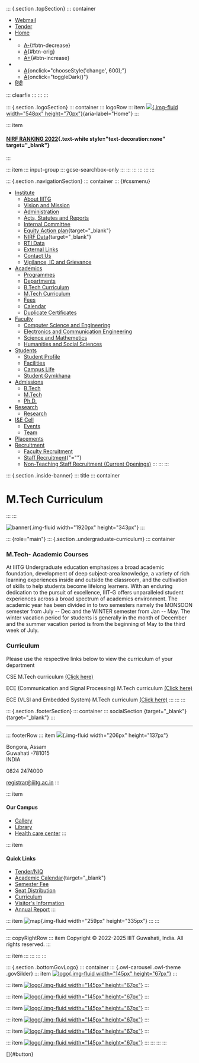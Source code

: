 <div>

::: {.section .topSection}
::: container
-   [Webmail](mailto:registrar@iiitg.ac.in)
-   [Tender](https://www.iiitg.ac.in/tenderniq)
-   [Home](https://www.iiitg.ac.in/)
-   -   [A-](javascript:void(0)){#btn-decrease}
    -   [A](javascript:void(0)){#btn-orig}
    -   [A+](javascript:void(0)){#btn-increase}
-   -   [A](javascript:void(0)){onclick="chooseStyle('change', 600);"}
    -   [A](javascript:void(0)){onclick="toggleDark()"}
-   [हिंदी](https://www.iiitg.ac.in/hindi)

::: clearfix
:::
:::
:::

::: {.section .logoSection}
::: container
::: logoRow
::: item
[![](https://www.iiitg.ac.in/uploads/2023/08/01/7cb707d8dc0de4a798b10636d76db56c.png){.img-fluid
width="548px"
height="70px"}](https://www.iiitg.ac.in/){aria-label="Home"}
:::

::: item
#### [NIRF RANKING 2022](https://www.iiitg.ac.in/nirf-ranking-2022.html){.text-white style="text-decoration:none" target="_blank"}
:::

::: item
::: input-group
::: gcse-searchbox-only
:::
:::
:::
:::
:::
:::

::: {.section .navigationSection}
::: container
::: {#cssmenu}
-   [Institute](https://www.iiitg.ac.in/institute)
    -   [About IIITG](https://www.iiitg.ac.in/about-iiitg)
    -   [Vision and
        Mission](https://www.iiitg.ac.in/vission-and-mission)
    -   [Administration](https://www.iiitg.ac.in/administration)
    -   [Acts, Statutes and
        Reports](https://www.iiitg.ac.in/artsstatues-and-reports)
    -   [Internal Committee](https://www.iiitg.ac.in/internal-committee)
    -   [Equity Action
        plan](https://www.iiitg.ac.in/uploads/2023/03/13/IIITG__EAP_Dec20_March_21.pdf){target="_blank"}
    -   [NIRF
        Data](https://www.iiitg.ac.in/uploads/2023/03/13/NIRF_2023.pdf){target="_blank"}
    -   [RTI Data](https://www.iiitg.ac.in/rti-data)
    -   [External Links](https://www.iiitg.ac.in/external-links)
    -   [Contact Us](https://www.iiitg.ac.in/contact-us)
    -   [Vigilance, IC and
        Grievance](https://www.iiitg.ac.in/vigilance-ic-and-grievance-1)
-   [Academics](https://www.iiitg.ac.in/academic)
    -   [Programmes](https://www.iiitg.ac.in/programmes)
    -   [Departments](https://www.iiitg.ac.in/department)
    -   [B.Tech Curriculum](https://www.iiitg.ac.in/btech-curriculum)
    -   [M.Tech Curriculum](https://www.iiitg.ac.in/mtech-curriculum)
    -   [Fees](https://www.iiitg.ac.in/fees)
    -   [Calendar](https://www.iiitg.ac.in/calendar)
    -   [Duplicate
        Certificates](https://www.iiitg.ac.in/duplicate-certificates)
-   [Faculty](https://www.iiitg.ac.in/faculty)
    -   [Computer Science and
        Engineering](https://www.iiitg.ac.in/computer-science-and-engineering)
    -   [Electronics and Communication
        Engineering](https://www.iiitg.ac.in/electronics-and-communication-engineering)
    -   [Science and
        Mathemetics](https://www.iiitg.ac.in/science-and-mathemetics)
    -   [Humanities and Social
        Sciences](https://www.iiitg.ac.in/humanities-and-social-science)
-   [Students](https://www.iiitg.ac.in/student)
    -   [Student Profile](https://www.iiitg.ac.in/student-profile)
    -   [Facilities](https://www.iiitg.ac.in/facilities)
    -   [Campus Life](https://www.iiitg.ac.in/campus-life)
    -   [Student Gymkhana](https://www.iiitg.ac.in/student-gymkhana)
-   [Admissions](https://www.iiitg.ac.in/admissions)
    -   [B.Tech](https://www.iiitg.ac.in/btech)
    -   [M.Tech](https://www.iiitg.ac.in/mtech)
    -   [Ph.D.](https://www.iiitg.ac.in/phd)
-   [Research](https://www.iiitg.ac.in/research)
    -   [Research](https://www.iiitg.ac.in/research-1)
-   [I&E Cell](https://www.iiitg.ac.in/ecell)
    -   [Events](https://www.iiitg.ac.in/ecell/events)
    -   [Team](https://www.iiitg.ac.in/ecell/team)
-   [Placements](https://www.iiitg.ac.in/placements)
-   [Recruitment](https://www.iiitg.ac.in/recruitment-1)
    -   [Faculty
        Recruitment](https://www.iiitg.ac.in/recruitment/faculty/login.html)
    -   [Staff Recruitment](javascript:void(0)){\"=""}
    -   [Non-Teaching Staff Recruitment (Current
        Openings)](https://www.iiitg.ac.in/recruitment-of-junior-assistant-non-teaching)
:::
:::
:::

</div>

::: {.section .inside-banner}
::: title
::: container
# M.Tech Curriculum
:::
:::

![banner](https://www.iiitg.ac.in/uploads/2023/05/02/1899691fafead071a3d9f1253a671044.webp){.img-fluid
width="1920px" height="343px"}
:::

::: {role="main"}
::: {.section .undergraduate-curriculum}
::: container
### M.Tech- Academic Courses

At IIITG Undergraduate education emphasizes a broad academic foundation,
development of deep subject-area knowledge, a variety of rich learning
experiences inside and outside the classroom, and the cultivation of
skills to help students become lifelong learners. With an enduring
dedication to the pursuit of excellence, IIIT-G offers unparalleled
student experiences across a broad spectrum of academics environment.
The academic year has been divided in to two semesters namely the
MONSOON semester from July -- Dec and the WINTER semester from Jan --
May. The winter vacation period for students is generally in the month
of December and the summer vacation period is from the beginning of May
to the third week of July.

### Curriculum

Please use the respective links below to view the curriculum of your
department

CSE M.Tech curriculum [(Click
here)](https://www.iiitg.ac.in/cse-mtech-curriculum.html)

ECE (Communication and Signal Processing) M.Tech curriculum [(Click
here)](https://www.iiitg.ac.in/ece-communication-and-signal-processing-mtech-curriculum.html)

ECE (VLSI and Embedded System) M.Tech curriculum [(Click
here)](https://www.iiitg.ac.in/ece-vlsi-and-embedded-system-mtech-curriculum.html)
:::
:::
:::

::: {.section .footerSection}
::: container
::: socialSection
[](https://www.facebook.com/iiitghy){target="_blank"}
[](https://twitter.com/IIITGhy){target="_blank"}
:::

------------------------------------------------------------------------

::: footerRow
::: item
![](https://www.iiitg.ac.in/uploads/2023/02/09/f26af917c40013d6cbfffd1d0ed49bd2.png){.img-fluid
width="206px" height="137px"}

Bongora, Assam\
Guwahati -781015\
INDIA

0824 2474000

registrar@iiitg.ac.in
:::

::: item
#### Our Campus

-   [Gallery](https://www.iiitg.ac.in/gallery)
-   [Library](https://www.iiitg.ac.in/library)
-   [Health care center](https://www.iiitg.ac.in/health-care-center)
:::

::: item
#### Quick Links

-   [Tender/NIQ](https://www.iiitg.ac.in/tenderniq)
-   [Academic
    Calendar](https://www.iiitg.ac.in/uploads/2023/12/11/c8ab816d128bc62b8c9433de2799259e.docx){target="_blank"}
-   [Semester Fee](https://www.iiitg.ac.in/semester-fee)
-   [Seat Distribution](https://www.iiitg.ac.in/seat-distribution)
-   [Curriculum](https://www.iiitg.ac.in/curriculum)
-   [Visitor\'s
    Information](https://www.iiitg.ac.in/visitors-information)
-   [Annual Report](https://www.iiitg.ac.in/annual-report)
:::

::: item
![map](https://www.iiitg.ac.in/uploads/2023/02/09/24db3e5cdc60a4214e37a6c221ded906.png){.img-fluid
width="259px" height="335px"}
:::
:::

------------------------------------------------------------------------

::: copyRightRow
::: item
Copyright © 2022-2025 IIIT Guwahati, India. All rights reserved.
:::

::: item
:::
:::
:::
:::

::: {.section .bottomGovLogo}
::: container
::: {.owl-carousel .owl-theme .govSilder}
::: item
[![logo](https://www.iiitg.ac.in/uploads/2023/05/04/f9b2197fdb91bff006dba6b7b83e3a28.webp){.img-fluid
width="145px" height="67px"}](https://www.makeinindia.com/)
:::

::: item
[![logo](https://www.iiitg.ac.in/uploads/2023/05/04/75609af1d3b016d9b786e2bdf5108812.webp){.img-fluid
width="145px" height="67px"}](https://www.mygov.in/)
:::

::: item
[![logo](https://www.iiitg.ac.in/uploads/2023/05/04/8fb52b79dd49450a190f0ca4b383faa5.webp){.img-fluid
width="145px" height="67px"}](#)
:::

::: item
[![logo](https://www.iiitg.ac.in/uploads/2023/05/04/f3ddbbb436945799e403ed672077a750.webp){.img-fluid
width="145px" height="67px"}](https://data.gov.in/)
:::

::: item
[![logo](https://www.iiitg.ac.in/uploads/2023/05/04/13ef941600938e269eaf1c91f3b12a36.webp){.img-fluid
width="145px" height="67px"}](https://www.india.gov.in/)
:::

::: item
[![logo](https://www.iiitg.ac.in/uploads/2023/05/04/9d834cdad1904a46227b72ce68bf99f3.webp){.img-fluid
width="145px"
height="67px"}](https://swachhbharatmission.gov.in/sbmcms/index.htm)
:::

::: item
[![logo](https://www.iiitg.ac.in/uploads/2023/05/04/be8706ffa86c461ee91fd82b356240e3.webp){.img-fluid
width="145px" height="67px"}](https://dsel.education.gov.in/150-years)
:::
:::
:::
:::

[]{#button}
